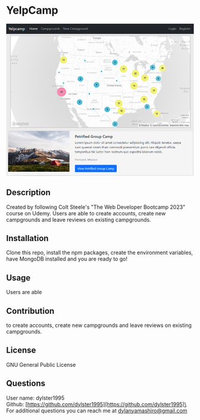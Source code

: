 # YelpCamp

![homepage](./readmeSources/yelpcamp.png)

## Description
Created by following Colt Steele's "The Web Developer Bootcamp 2023" course on Udemy. Users are able to create accounts, create new campgrounds and leave reviews on existing campgrounds.

## Installation
Clone this repo, install the npm packages, create the environment variables, have MongoDB installed and you are ready to go!

## Usage
Users are able  

## Contribution
to create accounts, create new campgrounds and leave reviews on existing campgrounds.

## License
GNU General Public License

## Questions
User name: dylster1995\
Github: [https://github.com/dylster1995](https://github.com/dylster1995)\
For additional questions you can reach me at dylanyamashiro@gmail.com